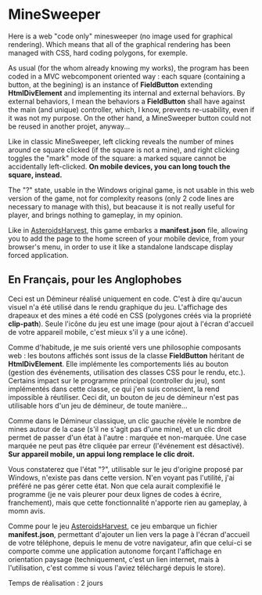 # MineSweeper
Here is a web "code only" minesweeper (no image used for graphical rendering). Which means that all of the graphical rendering has been managed with CSS, hard coding polygons, for exemple.

As usual (for the whom already knowing my works), the program has been coded in a MVC webcomponent oriented way : each square (containing a button, at the begining) is an instance of **FieldButton** extending **HtmlDivElement** and implementing its internal and external behaviors. By external behaviors, I mean the behaviors a **FieldButton** shall have against the main (and unique) controller, which, I know, prevents re-usability, even if it was not my purpose. On the other hand, a MineSweeper button could not be reused in another projet, anyway...

Like in classic MineSweeper, left clicking reveals the number of mines around ce square clicked (if the square is not a mine), and right clicking toggles the "mark" mode of the square: a marked square cannot be accidentally left-clicked. **On mobile devices, you can long touch the square, instead.**

The "?" state, usable in the Windows original game, is not usable in this web version of the game, not for complexity reasons (only 2 code lines are necessary to manage with this), but beacause it is not really useful for player, and brings nothing to gameplay, in my opinion.

Like in [AsteroidsHarvest](https://github.com/thedwarf21/AsteroidsHarvest), this game embarks a **manifest.json** file, allowing you to add the page to the home screen of your mobile device, from your browser's menu, in order to use it like a standalone landscape display forced application.

## En Français, pour les Anglophobes
Ceci est un Démineur réalisé uniquement en code. C'est à dire qu'aucun visuel n'a été utilisé dans le rendu graphique du jeu. L'affichage des drapeaux et des mines a été codé en CSS (polygones créés via la propriété **clip-path**). Seule l'icône du jeu est une image (pour ajout à l'écran d'accueil de votre appareil mobile, c'est mieux s'il y a une icône).

Comme d'habitude, je me suis orienté vers une philosophie composants web : les boutons affichés sont issus de la classe **FieldButton** héritant de **HtmlDivElement**. Elle implémente les comportements liés au bouton (gestion des événements, utilisation des classes CSS pour le rendu, etc.). Certains impact sur le programme principal (controller du jeu), sont implémentés dans cette classe, ce qui j'en suis conscient, la rend impossible à réutiliser. Ceci dit, un bouton de jeu de démineur n'est pas utilisable hors d'un jeu de démineur, de toute manière...

Comme dans le Démineur classique, un clic gauche révèle le nombre de mines autour de la case (s'il ne s'agit pas d'une mine), et un clic droit permet de passer d'un état à l'autre : marquée et non-marquée. Une case marquée ne peut pas être cliquée par erreur (l'événement est désactivé). **Sur appareil mobile, un appui long remplace le clic droit.**

Vous constaterez que l'état "?", utilisable sur le jeu d'origine proposé par Windows, n'existe pas dans cette version. N'en voyant pas l'utilité, j'ai préféré ne pas gérer cette état. Non que cela aurait complexifié le programme (je ne vais pleurer pour deux lignes de codes à écrire, franchement), mais que cette fonctionnalité n'apporte rien au gameplay, à momn avis.

Comme pour le jeu [AsteroidsHarvest](https://github.com/thedwarf21/AsteroidsHarvest), ce jeu embarque un fichier **manifest.json**, permettant d'ajouter un lien vers la page à l'écran d'accueil de votre téléphone, depuis le menu de votre navigateur, afin que celui-ci se comporte comme une application autonome forçant l'affichage en orientation paysage (techniquement, c'est un lien internet, mais à l'utilisation, c'est comme si vous l'aviez téléchargé depuis le store).

Temps de réalisation : 2 jours
